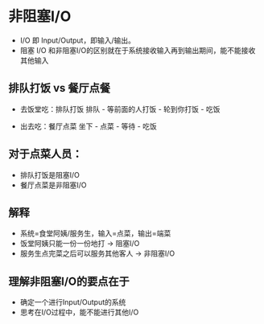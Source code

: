 # 非阻塞I/O
- I/O 即 Input/Output，即输入/输出。
- 阻塞 I/O 和非阻塞I/O的区别就在于系统接收输入再到输出期间，能不能接收其他输入

## 排队打饭 vs 餐厅点餐
- 去饭堂吃：排队打饭
排队 - 等前面的人打饭 - 轮到你打饭 - 吃饭

- 出去吃：餐厅点菜
坐下 - 点菜 - 等待 - 吃饭

## 对于点菜人员：
- 排队打饭是阻塞I/O
- 餐厅点菜是非阻塞I/O

## 解释
- 系统=食堂阿姨/服务生，输入=点菜，输出=端菜
- 饭堂阿姨只能一份一份地打 -> 阻塞I/O
- 服务生点完菜之后可以服务其他客人 -> 非阻塞I/O

## 理解非阻塞I/O的要点在于
- 确定一个进行Input/Output的系统
- 思考在I/O过程中，能不能进行其他I/O

